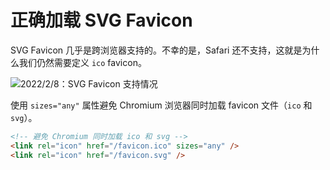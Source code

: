 # 正确加载 SVG Favicon

SVG Favicon 几乎是跨浏览器支持的。不幸的是，Safari 还不支持，这就是为什么我们仍然需要定义 `ico` favicon。

![2022/2/8：SVG Favicon 支持情况](https://upload-images.jianshu.io/upload_images/18281896-a7514d4e17a64e0c.png?imageMogr2/auto-orient/strip%7CimageView2/2/w/1240)

使用 `sizes="any"` 属性避免 Chromium 浏览器同时加载 favicon 文件（`ico` 和 `svg`）。

```html
<!-- 避免 Chromium 同时加载 ico 和 svg -->
<link rel="icon" href="/favicon.ico" sizes="any" />
<link rel="icon" href="/favicon.svg" />
```
